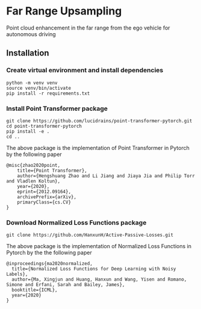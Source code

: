 # Far Range Upsampling
Point cloud enhancement in the far range from the ego vehicle for autonomous driving

## Installation
### Create virtual environment and install dependencies
```
python -m venv venv
source venv/bin/activate
pip install -r requirements.txt
```
### Install Point Transformer package
```
git clone https://github.com/lucidrains/point-transformer-pytorch.git
cd point-transformer-pytorch
pip install -e .
cd ..
```
The above package is the implementation of Point Transformer in Pytorch by the following paper
```
@misc{zhao2020point,
    title={Point Transformer}, 
    author={Hengshuang Zhao and Li Jiang and Jiaya Jia and Philip Torr and Vladlen Koltun},
    year={2020},
    eprint={2012.09164},
    archivePrefix={arXiv},
    primaryClass={cs.CV}
}
```
### Download Normalized Loss Functions package
```
git clone https://github.com/HanxunH/Active-Passive-Losses.git
```
The above package is the implementation of Normalized Loss Functions in Pytorch by the the following paper
```
@inproceedings{ma2020normalized,
  title={Normalized Loss Functions for Deep Learning with Noisy Labels},
  author={Ma, Xingjun and Huang, Hanxun and Wang, Yisen and Romano, Simone and Erfani, Sarah and Bailey, James},
  booktitle={ICML},
  year={2020}
}
```
